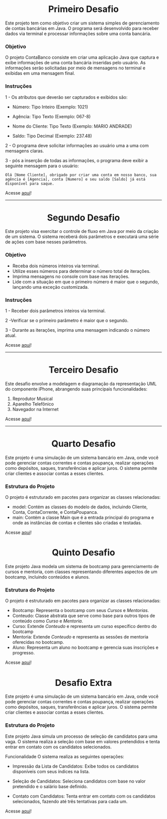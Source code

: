 <h1 align="center">Primeiro Desafio </h1>

Este projeto tem como objetivo criar um sistema simples de gerenciamento de contas bancárias em Java. O programa será desenvolvido para receber dados via terminal e processar informações sobre uma conta bancária.

### Objetivo
O projeto ContaBanco consiste em criar uma aplicação Java que captura e exibe informações de uma conta bancária inseridas pelo usuário. As informações serão solicitadas por meio de mensagens no terminal e exibidas em uma mensagem final.

### Instruções

1 -  Os atributos que deverão ser capturados e exibidos são:

- Número: Tipo Inteiro (Exemplo: 1021)

- Agência: Tipo Texto (Exemplo: 067-8)

- Nome do Cliente: Tipo Texto (Exemplo: MARIO ANDRADE)

- Saldo: Tipo Decimal (Exemplo: 237.48)

2 - O programa deve solicitar informações ao usuário uma a uma com mensagens claras. 

3 - pós a inserção de todas as informações, o programa deve exibir a seguinte mensagem para o usuário:

```
Olá [Nome Cliente], obrigado por criar uma conta em nosso banco, sua agência é [Agencia], conta [Numero] e seu saldo [Saldo] já está disponível para saque.
```

Acesse [aqui](https://github.com/Kauany-Pecuch/Claro-Java-com-Spring-Boot/blob/main/Conta-Bancaria-Terminal/src/ContaTerminal.java)!

---

<h1 align="center"> Segundo Desafio </h1>

Este projeto visa exercitar o controle de fluxo em Java por meio da criação de um sistema. O sistema receberá dois parâmetros e executará uma série de ações com base nesses parâmetros.

### Objetivo

- Receba dois números inteiros via terminal.
- Utilize esses números para determinar o número total de iterações.
- Imprima mensagens no console com base nas iterações.
- Lide com a situação em que o primeiro número é maior que o segundo, lançando uma exceção customizada.

### Instruções

1 - Receber dois parâmetros inteiros via terminal.

2 -Verificar se o primeiro parâmetro é maior que o segundo.

3 - Durante as iterações, imprima uma mensagem indicando o número atual.

Acesse [aqui](https://github.com/Kauany-Pecuch/Claro-Java-com-Spring-Boot/tree/main/Desafio-Controle-Fluxo/src/Principal)!

---

<h1 align="center"> Terceiro Desafio </h1>

Este desafio envolve a modelagem e diagramação da representação UML do componente iPhone, abrangendo suas principais funcionalidades:

1. Reprodutor Musical
2. Aparelho Telefônico
3. Navegador na Internet

Acesse [aqui](https://github.com/Kauany-Pecuch/Claro-Java-com-Spring-Boot/tree/main/Modelando-iPhone)!

---
<h1 align="center"> Quarto Desafio </h1>

Este projeto é uma simulação de um sistema bancário em Java, onde você pode gerenciar contas correntes e contas poupança, realizar operações como depósitos, saques, transferências e aplicar juros. O sistema permite criar clientes e associar contas a esses clientes.

### Estrutura do Projeto
O projeto é estruturado em pacotes para organizar as classes relacionadas:

- model: Contém as classes do modelo de dados, incluindo Cliente, Conta, ContaCorrente, e ContaPoupanca.
- main: Contém a classe Main que é a entrada principal do programa e onde as instâncias de contas e clientes são criadas e testadas.

Acesse [aqui](https://github.com/Kauany-Pecuch/Claro-Java-com-Spring-Boot/tree/main/BancoDigital/src)!

<h1 align="center"> Quinto Desafio </h1>

Este projeto Java modela um sistema de bootcamp para gerenciamento de cursos e mentoria, com classes representando diferentes aspectos de um bootcamp, incluindo  conteúdos e alunos.

### Estrutura do Projeto
O projeto é estruturado em pacotes para organizar as classes relacionadas:

- Bootcamp: Representa o bootcamp com seus *Cursos* e *Mentorias*. 
- Conteudo: Classe abstrata que serve como base para outros tipos de conteúdo como *Curso* e *Mentoria*. 
- Curso: Extende *Conteudo* e representa um curso específico dentro do bootcamp
- Mentoria: Extende *Conteudo* e representa as sessões de mentoria oferecidas no bootcamp. 
- Aluno: Representa um aluno no bootcamp e gerencia suas inscrições e progresso. 

Acesse [aqui](https://github.com/Kauany-Pecuch/Claro-Java-com-Spring-Boot/tree/main/Bootcamp/src)!

<h1 align="center"> Desafio Extra</h1>

Este projeto é uma simulação de um sistema bancário em Java, onde você pode gerenciar contas correntes e contas poupança, realizar operações como depósitos, saques, transferências e aplicar juros. O sistema permite criar clientes e associar contas a esses clientes.

### Estrutura do Projeto
Este projeto Java simula um processo de seleção de candidatos para uma vaga. O sistema realiza a seleção com base em valores pretendidos e tenta entrar em contato com os candidatos selecionados.

Funcionalidade
O sistema realiza as seguintes operações:

- Impressão da Lista de Candidatos: Exibe todos os candidatos disponíveis com seus índices na lista.

- Seleção de Candidatos: Seleciona candidatos com base no valor pretendido e o salário base definido.

- Contato com Candidatos: Tenta entrar em contato com os candidatos selecionados, fazendo até três tentativas para cada um.

Acesse [aqui](https://github.com/Kauany-Pecuch/Claro-Java-com-Spring-Boot/tree/main/Processo-Seletivo)!
